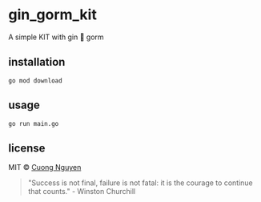 # gin_gorm_kit

A simple KIT with gin 💌 gorm

## installation

```shell script
go mod download
```

## usage

```shell script
go run main.go
```

## license

MIT © [Cuong Nguyen](https://www.linkedin.com/in/cuong9/)


<!-- INSPIRATIONAL_QUOTE_START -->
> "Success is not final, failure is not fatal: it is the courage to continue that counts." - Winston Churchill
<!-- INSPIRATIONAL_QUOTE_END -->
